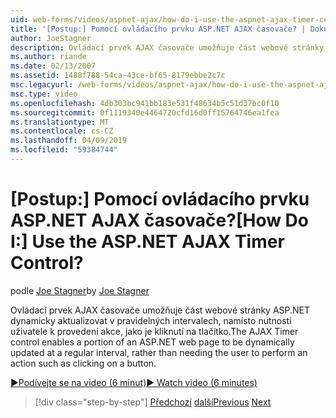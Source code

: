 ```yaml
---
uid: web-forms/videos/aspnet-ajax/how-do-i-use-the-aspnet-ajax-timer-control
title: '[Postup:] Pomocí ovládacího prvku ASP.NET AJAX časovače? | Dokumenty Microsoft'
author: JoeStagner
description: Ovládací prvek AJAX časovače umožňuje část webové stránky ASP.NET dynamicky aktualizovat v pravidelných intervalech, namísto nutnosti uživateli...
ms.author: riande
ms.date: 02/13/2007
ms.assetid: 1488f788-54ca-43ce-bf65-8179ebbe2c7c
msc.legacyurl: /web-forms/videos/aspnet-ajax/how-do-i-use-the-aspnet-ajax-timer-control
msc.type: video
ms.openlocfilehash: 4db303bc941bb183e531f48634b5c51d37bc0f10
ms.sourcegitcommit: 0f1119340e4464720cfd16d0ff15764746ea1fea
ms.translationtype: MT
ms.contentlocale: cs-CZ
ms.lasthandoff: 04/09/2019
ms.locfileid: "59384744"
---
```

# <a name="how-do-i-use-the-aspnet-ajax-timer-control"></a><span data-ttu-id="92d7c-104">[Postup:] Pomocí ovládacího prvku ASP.NET AJAX časovače?</span><span class="sxs-lookup"><span data-stu-id="92d7c-104">[How Do I:] Use the ASP.NET AJAX Timer Control?</span></span>

<span data-ttu-id="92d7c-105">podle [Joe Stagner](https://github.com/JoeStagner)</span><span class="sxs-lookup"><span data-stu-id="92d7c-105">by [Joe Stagner](https://github.com/JoeStagner)</span></span>

<span data-ttu-id="92d7c-106">Ovládací prvek AJAX časovače umožňuje část webové stránky ASP.NET dynamicky aktualizovat v pravidelných intervalech, namísto nutnosti uživatele k provedení akce, jako je kliknutí na tlačítko.</span><span class="sxs-lookup"><span data-stu-id="92d7c-106">The AJAX Timer control enables a portion of an ASP.NET web page to be dynamically updated at a regular interval, rather than needing the user to perform an action such as clicking on a button.</span></span>

[<span data-ttu-id="92d7c-107">&#9654;Podívejte se na video (6 minut)</span><span class="sxs-lookup"><span data-stu-id="92d7c-107">&#9654; Watch video (6 minutes)</span></span>](https://channel9.msdn.com/Blogs/ASP-NET-Site-Videos/how-do-i-use-the-aspnet-ajax-timer-control)

> [!div class="step-by-step"]
> <span data-ttu-id="92d7c-108">[Předchozí](how-do-i-use-the-aspnet-ajax-roundedcorners-extender.md)
> [další](how-do-i-implement-the-predictive-fetch-pattern-for-ajax.md)</span><span class="sxs-lookup"><span data-stu-id="92d7c-108">[Previous](how-do-i-use-the-aspnet-ajax-roundedcorners-extender.md)
[Next](how-do-i-implement-the-predictive-fetch-pattern-for-ajax.md)</span></span>
